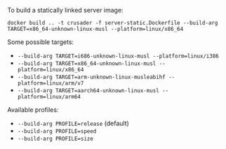 To build a statically linked server image:
```
docker build .. -t crusader -f server-static.Dockerfile --build-arg TARGET=x86_64-unknown-linux-musl --platform=linux/x86_64
```

Some possible targets:
- `--build-arg TARGET=i686-unknown-linux-musl --platform=linux/i386`
- `--build-arg TARGET=x86_64-unknown-linux-musl --platform=linux/x86_64`
- `--build-arg TARGET=arm-unknown-linux-musleabihf --platform=linux/arm/v7`
- `--build-arg TARGET=aarch64-unknown-linux-musl --platform=linux/arm64`

Available profiles:
 - `--build-arg PROFILE=release` (default)
 - `--build-arg PROFILE=speed`
 - `--build-arg PROFILE=size`